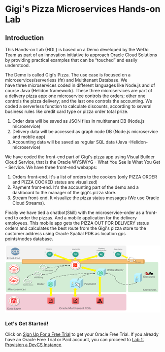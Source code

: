 # Gigi's Pizza Microservices Hands-on Lab
## **Introduction**

This Hands-on Lab (HOL) is based on a Demo developed by the WeDo Team as part of an innovation initiative to approach Oracle Cloud Solutions by providing practical examples that can be “touched” and easily understood.

The Demo is called Gigi’s Pizza. The use case is focused on a microservices/serverless (fn) and Multitenant Database. We
have three microservices coded in different languages like Node.js and of course Java (Helidon framework). These three microservices are part of a delivery pizza app: one microservice controls the orders; other one controls the pizza delivery; and the last one controls the accounting. We coded a serverless function to calculate discounts, according to several business rules like credit card type or pizza order total prize.

1.  Order data will be saved as JSON files in multitenant DB (Node.js microservice)
2.  Delivery data will be accessed as graph node DB (Node.js microservice and mobile app)
3.  Accounting data will be saved as regular SQL data (Java -Helidon- microservice)

We have coded the front-end part of Gigi's pizza app using Visual Builder Cloud Service, that is the Oracle WYSIWYG - What You See Is What You Get - Service. We have three front-end webapps:

1.  Orders front-end. It's a list of orders to the cookers (only PIZZA ORDER and PIZZA COOKED status are visualized)
2.  Payment front-end. It's the accounting part of the demo and a dashboard to the manager of the gigi's pizza store.
3.  Stream front-end. It visualize the pizza status messages (We use Oracle Cloud Streams).

Finally we have tied a chatbot(Skill) with the microservice-order as a front-end to order the pizzas. And a mobile application for the delivery employees. This mobile app gets the PIZZA OUT FOR DELIVERY status orders and calculates the best route from the Gigi's pizza store to the customer address using Oracle Spatial PDB as location gps points/nodes database.

![](./images/gigis-architect01.png " ")

### Let's Get Started!

Click on [Sign Up For a Free Trial](?lab=?lab=sign-up-for-free-trial) to get your Oracle Free Trial. If you already have an Oracle Free Trial or Paid account, you can proceed to [Lab 1: Provision a DevCS Instance](?lab=lab-1-provision-devcs-instance).
